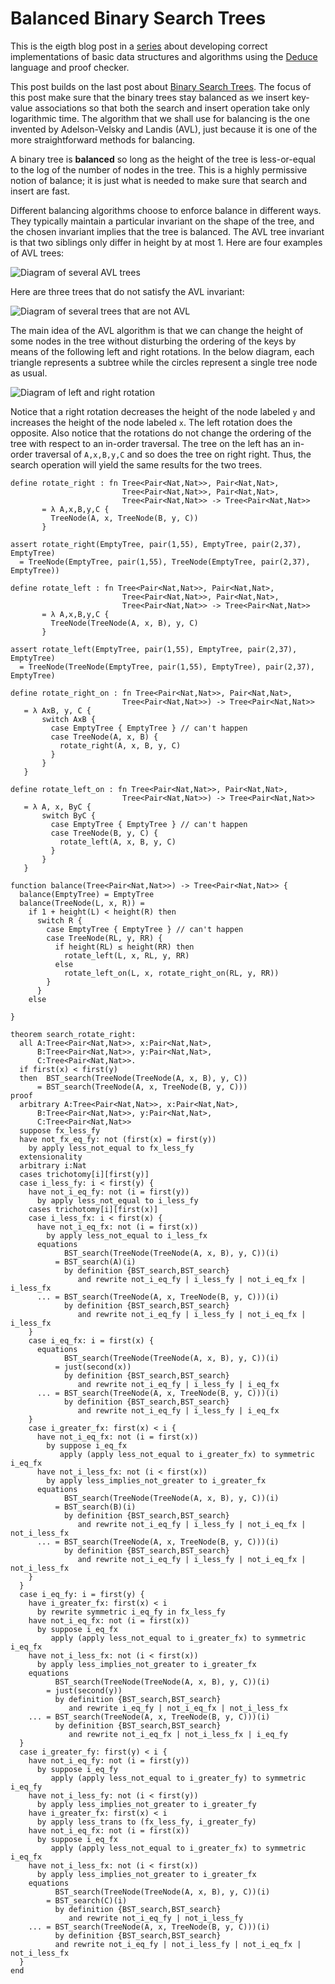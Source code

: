 # Balanced Binary Search Trees

This is the eigth blog post in a
[series](https://siek.blogspot.com/2024/06/data-structures-and-algorithms-correctly.html)
about developing correct implementations of basic data structures and
algorithms using the [Deduce](https://github.com/jsiek/deduce)
language and proof checker.

This post builds on the last post about [Binary Search
Trees](https://siek.blogspot.com/2024/08/binary-search-trees-correctly.html).
The focus of this post make sure that the binary trees stay balanced
as we insert key-value associations so that both the search and insert
operation take only logarithmic time. The algorithm that we shall use
for balancing is the one invented by Adelson-Velsky and Landis (AVL),
just because it is one of the more straightforward methods for
balancing.

A binary tree is **balanced** so long as the height of the tree is
less-or-equal to the log of the number of nodes in the tree. This is a
highly permissive notion of balance; it is just what is needed to make
sure that search and insert are fast.

Different balancing algorithms choose to enforce balance in different
ways. They typically maintain a particular invariant on the shape of
the tree, and the chosen invariant implies that the tree is balanced.
The AVL tree invariant is that two siblings only differ in height by
at most 1. Here are four examples of AVL trees:

![Diagram of several AVL trees](https://www.dropbox.com/scl/fi/wh06d9vvdb2b5rkxuebsx/AVLTrees.png?rlkey=6nhmiffmprvgwzvftohwkivqs&raw=1)

Here are three trees that do not satisfy the AVL invariant:

![Diagram of several trees that are not AVL](https://www.dropbox.com/scl/fi/89gyxe2ve6bytmzgml51w/AVLTreeNot.png?rlkey=1vwzdnfgzt61qw8r2zvgo5s7m&raw=1)

The main idea of the AVL algorithm is that we can change the height of
some nodes in the tree without disturbing the ordering of the keys by
means of the following left and right rotations. In the below diagram,
each triangle represents a subtree while the circles represent a
single tree node as usual.

![Diagram of left and right rotation](https://www.dropbox.com/scl/fi/lob6iu0xc8zyg51tlvfqg/Rotate.png?rlkey=de7qa94a2ganr4dustmm30axn&raw=1)

Notice that a right rotation decreases the height of the node labeled
`y` and increases the height of the node labeled `x`.  The left
rotation does the opposite. Also notice that the rotations do not
change the ordering of the tree with respect to an in-order traversal.
The tree on the left has an in-order traversal of `A,x,B,y,C` and so
does the tree on right right. Thus, the search operation will yield
the same results for the two trees.

```{.deduce #rotate_right}
define rotate_right : fn Tree<Pair<Nat,Nat>>, Pair<Nat,Nat>, 
                         Tree<Pair<Nat,Nat>>, Pair<Nat,Nat>,
                         Tree<Pair<Nat,Nat>> -> Tree<Pair<Nat,Nat>>
       = λ A,x,B,y,C {
         TreeNode(A, x, TreeNode(B, y, C))
       }
```

```{.deduce #test_rotate_right}
assert rotate_right(EmptyTree, pair(1,55), EmptyTree, pair(2,37), EmptyTree)
  = TreeNode(EmptyTree, pair(1,55), TreeNode(EmptyTree, pair(2,37), EmptyTree))
```

```{.deduce #rotate_left}
define rotate_left : fn Tree<Pair<Nat,Nat>>, Pair<Nat,Nat>, 
                         Tree<Pair<Nat,Nat>>, Pair<Nat,Nat>,
                         Tree<Pair<Nat,Nat>> -> Tree<Pair<Nat,Nat>>
       = λ A,x,B,y,C {
         TreeNode(TreeNode(A, x, B), y, C)
       }
```

```{.deduce #test_rotate_left}
assert rotate_left(EmptyTree, pair(1,55), EmptyTree, pair(2,37), EmptyTree)
  = TreeNode(TreeNode(EmptyTree, pair(1,55), EmptyTree), pair(2,37), EmptyTree)
```

```{.deduce #rotate_right_on}
define rotate_right_on : fn Tree<Pair<Nat,Nat>>, Pair<Nat,Nat>, 
                         Tree<Pair<Nat,Nat>>) -> Tree<Pair<Nat,Nat>>
   = λ AxB, y, C {
       switch AxB {
         case EmptyTree { EmptyTree } // can't happen
         case TreeNode(A, x, B) {
           rotate_right(A, x, B, y, C)
         }
       }
   }
```

```{.deduce #rotate_left_on}
define rotate_left_on : fn Tree<Pair<Nat,Nat>>, Pair<Nat,Nat>, 
                         Tree<Pair<Nat,Nat>>) -> Tree<Pair<Nat,Nat>>
   = λ A, x, ByC {
       switch ByC {
         case EmptyTree { EmptyTree } // can't happen
         case TreeNode(B, y, C) {
           rotate_left(A, x, B, y, C)
         }
       }
   }
```


```{.deduce #balance}
function balance(Tree<Pair<Nat,Nat>>) -> Tree<Pair<Nat,Nat>> {
  balance(EmptyTree) = EmptyTree
  balance(TreeNode(L, x, R)) =
    if 1 + height(L) < height(R) then
      switch R {
        case EmptyTree { EmptyTree } // can't happen
        case TreeNode(RL, y, RR) {
          if height(RL) ≤ height(RR) then
            rotate_left(L, x, RL, y, RR)
          else
            rotate_left_on(L, x, rotate_right_on(RL, y, RR))
        }
      }
    else
      
}
```




```{.deduce #search_rotate}
theorem search_rotate_right: 
  all A:Tree<Pair<Nat,Nat>>, x:Pair<Nat,Nat>, 
      B:Tree<Pair<Nat,Nat>>, y:Pair<Nat,Nat>, 
      C:Tree<Pair<Nat,Nat>>.
  if first(x) < first(y)
  then  BST_search(TreeNode(TreeNode(A, x, B), y, C))
      = BST_search(TreeNode(A, x, TreeNode(B, y, C)))
proof
  arbitrary A:Tree<Pair<Nat,Nat>>, x:Pair<Nat,Nat>, 
      B:Tree<Pair<Nat,Nat>>, y:Pair<Nat,Nat>, 
      C:Tree<Pair<Nat,Nat>>
  suppose fx_less_fy
  have not_fx_eq_fy: not (first(x) = first(y))
    by apply less_not_equal to fx_less_fy
  extensionality
  arbitrary i:Nat
  cases trichotomy[i][first(y)]
  case i_less_fy: i < first(y) {
    have not_i_eq_fy: not (i = first(y))
      by apply less_not_equal to i_less_fy
    cases trichotomy[i][first(x)]
    case i_less_fx: i < first(x) {
      have not_i_eq_fx: not (i = first(x))
        by apply less_not_equal to i_less_fx
      equations
            BST_search(TreeNode(TreeNode(A, x, B), y, C))(i)
          = BST_search(A)(i)
            by definition {BST_search,BST_search}
               and rewrite not_i_eq_fy | i_less_fy | not_i_eq_fx | i_less_fx
      ... = BST_search(TreeNode(A, x, TreeNode(B, y, C)))(i)
            by definition {BST_search,BST_search}
               and rewrite not_i_eq_fy | i_less_fy | not_i_eq_fx | i_less_fx
    }
    case i_eq_fx: i = first(x) {
      equations
            BST_search(TreeNode(TreeNode(A, x, B), y, C))(i)
          = just(second(x))
            by definition {BST_search,BST_search}
               and rewrite not_i_eq_fy | i_less_fy | i_eq_fx
      ... = BST_search(TreeNode(A, x, TreeNode(B, y, C)))(i)
            by definition {BST_search,BST_search}
               and rewrite not_i_eq_fy | i_less_fy | i_eq_fx
    }
    case i_greater_fx: first(x) < i {
      have not_i_eq_fx: not (i = first(x))
        by suppose i_eq_fx
           apply (apply less_not_equal to i_greater_fx) to symmetric i_eq_fx
      have not_i_less_fx: not (i < first(x))
        by apply less_implies_not_greater to i_greater_fx
      equations
            BST_search(TreeNode(TreeNode(A, x, B), y, C))(i)
          = BST_search(B)(i)
            by definition {BST_search,BST_search}
               and rewrite not_i_eq_fy | i_less_fy | not_i_eq_fx | not_i_less_fx
      ... = BST_search(TreeNode(A, x, TreeNode(B, y, C)))(i)
            by definition {BST_search,BST_search}
               and rewrite not_i_eq_fy | i_less_fy | not_i_eq_fx | not_i_less_fx
    }
  }
  case i_eq_fy: i = first(y) {
    have i_greater_fx: first(x) < i
      by rewrite symmetric i_eq_fy in fx_less_fy
    have not_i_eq_fx: not (i = first(x))
      by suppose i_eq_fx
         apply (apply less_not_equal to i_greater_fx) to symmetric i_eq_fx
    have not_i_less_fx: not (i < first(x))
      by apply less_implies_not_greater to i_greater_fx
    equations
          BST_search(TreeNode(TreeNode(A, x, B), y, C))(i)
        = just(second(y))
          by definition {BST_search,BST_search}
             and rewrite i_eq_fy | not_i_eq_fx | not_i_less_fx
    ... = BST_search(TreeNode(A, x, TreeNode(B, y, C)))(i)
          by definition {BST_search,BST_search}
             and rewrite not_i_eq_fx | not_i_less_fx | i_eq_fy
  }
  case i_greater_fy: first(y) < i {
    have not_i_eq_fy: not (i = first(y))
      by suppose i_eq_fy
         apply (apply less_not_equal to i_greater_fy) to symmetric i_eq_fy
    have not_i_less_fy: not (i < first(y))
      by apply less_implies_not_greater to i_greater_fy
    have i_greater_fx: first(x) < i
      by apply less_trans to (fx_less_fy, i_greater_fy)
    have not_i_eq_fx: not (i = first(x))
      by suppose i_eq_fx
         apply (apply less_not_equal to i_greater_fx) to symmetric i_eq_fx
    have not_i_less_fx: not (i < first(x))
      by apply less_implies_not_greater to i_greater_fx
    equations
          BST_search(TreeNode(TreeNode(A, x, B), y, C))(i)
        = BST_search(C)(i)
          by definition {BST_search,BST_search}
             and rewrite not_i_eq_fy | not_i_less_fy
    ... = BST_search(TreeNode(A, x, TreeNode(B, y, C)))(i)
          by definition {BST_search,BST_search}
          and rewrite not_i_eq_fy | not_i_less_fy | not_i_eq_fx | not_i_less_fx
  }
end
```

<!--
```{.deduce file=BalancedBST.pf} 

import Maps
import BinaryTree
import BinarySearchTree

<<BST_type>>
<<rotate_right>>
<<rotate_left>>

<<search_rotate>>

```
-->

<!--
```{.deduce file=BalancedBSTTest.pf} 
import Maps
import BinaryTree
import BinarySearchTree
import BalancedBST

<<test_rotate_right>>
<<test_rotate_left>>

```
-->
